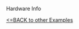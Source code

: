 
Hardware Info

[<=BACK to other Examples](https://github.com/valoni/netmf-interpreter4x/tree/master/netfm%20drivers%20and%20examples)
